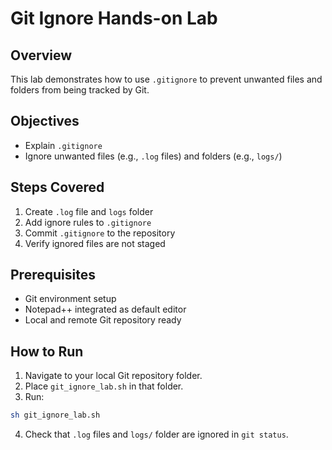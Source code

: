 # Git Ignore Hands-on Lab

## Overview
This lab demonstrates how to use `.gitignore` to prevent unwanted files and folders from being tracked by Git.

## Objectives
- Explain `.gitignore`
- Ignore unwanted files (e.g., `.log` files) and folders (e.g., `logs/`)

## Steps Covered
1. Create `.log` file and `logs` folder
2. Add ignore rules to `.gitignore`
3. Commit `.gitignore` to the repository
4. Verify ignored files are not staged

## Prerequisites
- Git environment setup
- Notepad++ integrated as default editor
- Local and remote Git repository ready

## How to Run
1. Navigate to your local Git repository folder.
2. Place `git_ignore_lab.sh` in that folder.
3. Run:
```bash
sh git_ignore_lab.sh
```
4. Check that `.log` files and `logs/` folder are ignored in `git status`.
